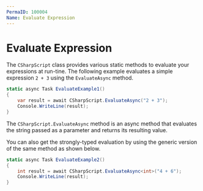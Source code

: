 ```yaml
---
PermaID: 100004
Name: Evaluate Expression
---
```


# Evaluate Expression

The `CSharpScript` class provides various static methods to evaluate your expressions at run-tine. The following example evaluates a simple expression `2 + 3` using the `EvaluateAsync` method.

```csharp
static async Task EvaluateExample1()
{
    var result = await CSharpScript.EvaluateAsync("2 + 3");
    Console.WriteLine(result);
}
```

The `CSharpScript.EvaluateAsync` method is an async method that evaluates the string passed as a parameter and returns its resulting value. 

You can also get the strongly-typed evaluation by using the generic version of the same method as shown below.

```csharp
static async Task EvaluateExample2()
{
    int result = await CSharpScript.EvaluateAsync<int>("4 + 6");
    Console.WriteLine(result);
}
```


